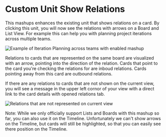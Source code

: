 
# Custom Unit Show Relations

This mashups enhances the existing unit that shows relations on a card. By clicking this unit, you will now see the relations with arrows on a Board and List View. For example this can help you with planning project iterations across multiple teams.

![Example of Iteration Planning across teams with enabled mashup](https://raw.githubusercontent.com/TargetProcess/ListColumnsResizer/master/src/iteration-plan-by-team.png)

Relations to cards that are represented on the same board are visualized with an arrow, pointing into the direction of the relation. Cards that point to the card you're checking the relations for are inboud relations. Cards pointing away from this card are outbound relations.

If there are any relations to cards that are not shown on the current view, you will see a message in the upper left cornor of your view with a direct link to the card details with opened relations tab.

![Relations that are not represented on current view](https://raw.githubusercontent.com/TargetProcess/ListColumnsResizer/master/src/relations-off-board.png)

Note: While we only officially support Lists and Boards with this mashup so far, you can also use it on the Timeline. Unfortunately we can't show arrows on the Timeline, but cards will still be highlighted, so that you can easily see there position on the Timeline.